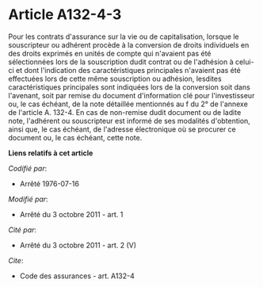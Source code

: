 # Article A132-4-3

Pour les contrats d'assurance sur la vie ou de capitalisation, lorsque le souscripteur ou adhérent procède à la conversion de
droits individuels en des droits exprimés en unités de compte qui n'avaient pas été sélectionnées lors de la souscription
dudit contrat ou de l'adhésion à celui-ci et dont l'indication des caractéristiques principales n'avaient pas été effectuées
lors de cette même souscription ou adhésion, lesdites caractéristiques principales sont indiquées lors de la conversion soit
dans l'avenant, soit par remise du document d'information clé pour l'investisseur ou, le cas échéant, de la note détaillée
mentionnés au f du 2° de l'annexe de l'article A. 132-4. En cas de non-remise dudit document ou de ladite note, l'adhérent ou
souscripteur est informé de ses modalités d'obtention, ainsi que, le cas échéant, de l'adresse électronique où se procurer ce
document ou, le cas échéant, cette note.

**Liens relatifs à cet article**

_Codifié par_:

  - Arrêté 1976-07-16

_Modifié par_:

  - Arrêté du 3 octobre 2011 - art. 1

_Cité par_:

  - Arrêté du 3 octobre 2011 - art. 2 (V)

_Cite_:

  - Code des assurances - art. A132-4
